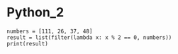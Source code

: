 # Python_2
```
numbers = [111, 26, 37, 48]
result = list(filter(lambda x: x % 2 == 0, numbers))
print(result)
```

